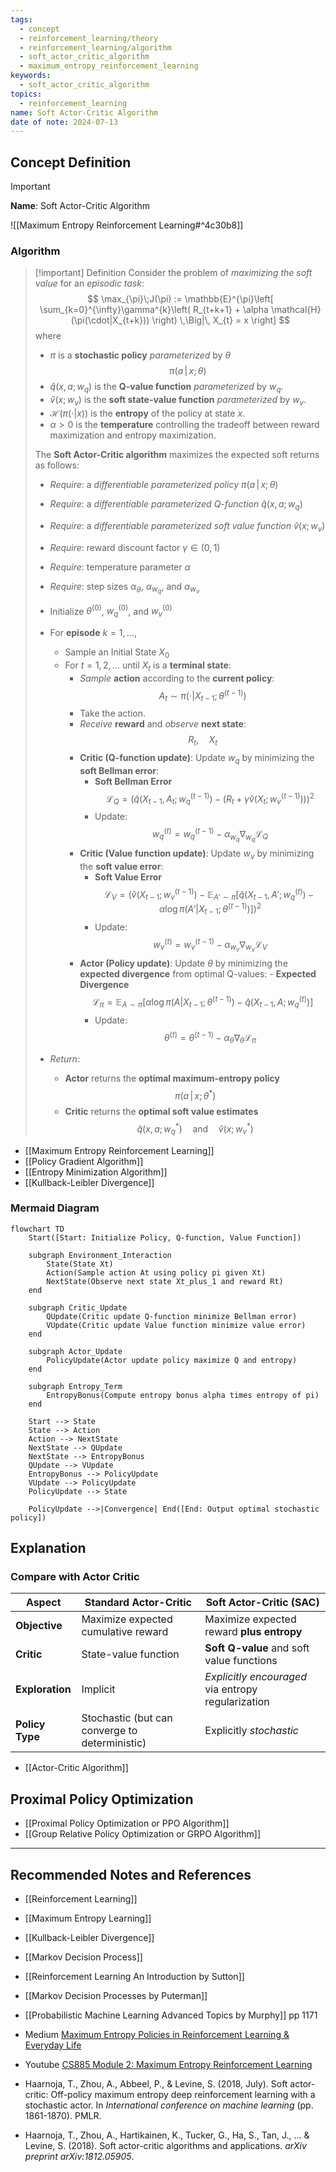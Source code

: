 ```yaml
---
tags:
  - concept
  - reinforcement_learning/theory
  - reinforcement_learning/algorithm
  - soft_actor_critic_algorithm
  - maximum_entropy_reinforcement_learning
keywords:
  - soft_actor_critic_algorithm
topics:
  - reinforcement_learning
name: Soft Actor-Critic Algorithm
date of note: 2024-07-13
---
```


## Concept Definition

>[!important]
>**Name**: Soft Actor-Critic Algorithm

![[Maximum Entropy Reinforcement Learning#^4c30b8]]


### Algorithm

>[!important] Definition
>Consider the problem of *maximizing the soft value* for an *episodic task*:
>$$
>\max_{\pi}\;J(\pi) := \mathbb{E}^{\pi}\left[ \sum_{k=0}^{\infty}\gamma^{k}\left( R_{t+k+1} + \alpha \mathcal{H}(\pi(\cdot|X_{t+k})) \right) \,\Big|\, X_{t} = x \right]
>$$
>where
>- $\pi$ is a **stochastic policy** *parameterized* by $\theta$ $$\pi(a\,|\,x;\, \theta)$$
>- $\hat{q}(x,a; w_q)$ is the **Q-value function** *parameterized* by $w_q$.
>- $\hat{v}(x; w_v)$ is the **soft state-value function** *parameterized* by $w_v$.
>- $\mathcal{H}(\pi(\cdot|x))$ is the **entropy** of the policy at state $x$.
>- $\alpha>0$ is the **temperature** controlling the tradeoff between reward maximization and entropy maximization.
>  
>The **Soft Actor-Critic algorithm** maximizes the expected soft returns as follows:
>
>- *Require*: a *differentiable parameterized policy* $\pi(a\,|\,x;\, \theta)$
>- *Require*: a *differentiable parameterized Q-function* $\hat{q}(x,a; w_q)$
>- *Require*: a *differentiable parameterized soft value function* $\hat{v}(x; w_v)$
>- *Require*: reward discount factor $\gamma\in (0,1)$
>- *Require*: temperature parameter $\alpha$
>- *Require*: step sizes $\alpha_{\theta}$, $\alpha_{w_q}$, and $\alpha_{w_v}$
>- Initialize $\theta^{(0)}$, $w_q^{(0)}$, and $w_v^{(0)}$
>
>- For **episode** $k=1, \ldots,$
>	- Sample an Initial State $X_{0}$
>	- For $t=1, 2, \ldots$ until $X_{t}$ is a **terminal state**:
>		- *Sample* **action** according to the **current policy**:
>		  $$
>		  A_{t} \sim \pi(\cdot|X_{t-1};\theta^{(t-1)})
>		  $$
>		- Take the action.
>		- *Receive* **reward** and *observe* **next state**:
>		  $$
>		  R_{t}, \quad X_{t}
>		  $$
>		- **Critic (Q-function update)**: Update $w_q$ by minimizing the **soft Bellman error**:
>			- **Soft Bellman Error** $$\mathcal{L}_{Q} = \left( \hat{q}(X_{t-1}, A_t; w_q^{(t-1)}) - \left( R_{t} + \gamma \hat{v}(X_{t}; w_v^{(t-1)}) \right) \right)^2$$
>			- Update:  $$w_q^{(t)} = w_q^{(t-1)} - \alpha_{w_q} \nabla_{w_q} \mathcal{L}_{Q}$$
>		- **Critic (Value function update)**: Update $w_v$ by minimizing the **soft value error**:
>			- **Soft Value Error**  $$\mathcal{L}_{V} = \left( \hat{v}(X_{t-1}; w_v^{(t-1)}) - \mathbb{E}_{A' \sim \pi}\left[ \hat{q}(X_{t-1}, A'; w_q^{(t)}) - \alpha \log \pi(A'|X_{t-1}; \theta^{(t-1)}) \right] \right)^2$$
>			- Update: $$w_v^{(t)} = w_v^{(t-1)} - \alpha_{w_v} \nabla_{w_v} \mathcal{L}_{V}$$
>		- **Actor (Policy update)**: Update $\theta$ by minimizing the **expected divergence** from optimal Q-values:
>			  - **Expected Divergence** $$\mathcal{L}_{\pi} = \mathbb{E}_{A \sim \pi}\left[ \alpha \log \pi(A|X_{t-1}; \theta^{(t-1)}) - \hat{q}(X_{t-1}, A; w_q^{(t)}) \right]$$
>			- Update: $$\theta^{(t)} = \theta^{(t-1)} - \alpha_{\theta} \nabla_{\theta} \mathcal{L}_{\pi}$$
>
>- *Return*:
>	- **Actor** returns the **optimal maximum-entropy policy** $$\pi(a\,|\,x;\,\theta^*)$$
>	- **Critic** returns the **optimal soft value estimates** $$\hat{q}(x,a; w_q^*) \quad \text{and} \quad \hat{v}(x; w_v^*)$$


- [[Maximum Entropy Reinforcement Learning]]
- [[Policy Gradient Algorithm]]
- [[Entropy Minimization Algorithm]]
- [[Kullback-Leibler Divergence]]

### Mermaid Diagram

```mermaid
flowchart TD
    Start([Start: Initialize Policy, Q-function, Value Function])
    
    subgraph Environment_Interaction
        State(State Xt)
        Action(Sample action At using policy pi given Xt)
        NextState(Observe next state Xt_plus_1 and reward Rt)
    end

    subgraph Critic_Update
        QUpdate(Critic update Q-function minimize Bellman error)
        VUpdate(Critic update Value function minimize value error)
    end

    subgraph Actor_Update
        PolicyUpdate(Actor update policy maximize Q and entropy)
    end

    subgraph Entropy_Term
        EntropyBonus(Compute entropy bonus alpha times entropy of pi)
    end
    
    Start --> State
    State --> Action
    Action --> NextState
    NextState --> QUpdate
    NextState --> EntropyBonus
    QUpdate --> VUpdate
    EntropyBonus --> PolicyUpdate
    VUpdate --> PolicyUpdate
    PolicyUpdate --> State

    PolicyUpdate -->|Convergence| End([End: Output optimal stochastic policy])
```



## Explanation

### Compare with Actor Critic

| Aspect          | Standard Actor-Critic                          | Soft Actor-Critic (SAC)                            |
| --------------- | ---------------------------------------------- | -------------------------------------------------- |
| **Objective**   | Maximize expected cumulative reward            | Maximize expected reward **plus entropy**          |
| **Critic**      | State-value function                           | **Soft Q-value** and soft value functions          |
| **Exploration** | Implicit                                       | *Explicitly encouraged* via entropy regularization |
| **Policy Type** | Stochastic (but can converge to deterministic) | Explicitly *stochastic*                            |

- [[Actor-Critic Algorithm]]


## Proximal Policy Optimization

- [[Proximal Policy Optimization or PPO Algorithm]]
- [[Group Relative Policy Optimization or GRPO Algorithm]]


-----------
##  Recommended Notes and References


- [[Reinforcement Learning]]
- [[Maximum Entropy Learning]]
- [[Kullback-Leibler Divergence]]
- [[Markov Decision Process]]



- [[Reinforcement Learning An Introduction by Sutton]]
- [[Markov Decision Processes by Puterman]]
- [[Probabilistic Machine Learning Advanced Topics by Murphy]] pp 1171

- Medium [Maximum Entropy Policies in Reinforcement Learning & Everyday Life](https://awjuliani.medium.com/maximum-entropy-policies-in-reinforcement-learning-everyday-life-f5a1cc18d32d)
- Youtube [CS885 Module 2: Maximum Entropy Reinforcement Learning](https://www.youtube.com/watch?v=ZsW0LCPPWHU)
- Haarnoja, T., Zhou, A., Abbeel, P., & Levine, S. (2018, July). Soft actor-critic: Off-policy maximum entropy deep reinforcement learning with a stochastic actor. In _International conference on machine learning_ (pp. 1861-1870). PMLR.
- Haarnoja, T., Zhou, A., Hartikainen, K., Tucker, G., Ha, S., Tan, J., ... & Levine, S. (2018). Soft actor-critic algorithms and applications. _arXiv preprint arXiv:1812.05905_.